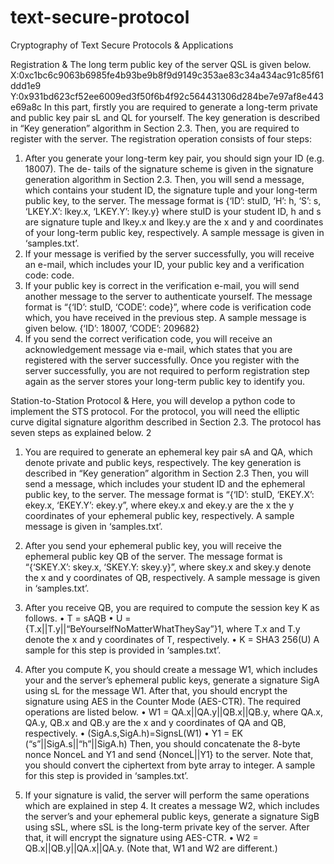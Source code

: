 # text-secure-protocol
Cryptography of Text Secure Protocols &amp; Applications

Registration &amp;
The long term public key of the server QSL is given below. X:0xc1bc6c9063b6985fe4b93be9b8f9d9149c353ae83c34a434ac91c85f61ddd1e9
   Y:0x931bd623cf52ee6009ed3f50f6b4f92c564431306d284be7e97af8e443e69a8c
In this part, firstly you are required to generate a long-term private and public key pair sL and QL for yourself. The key generation is described in “Key generation” algorithm in Section 2.3. Then, you are required to register with the server. The registration operation consists of four steps:
1. After you generate your long-term key pair, you should sign your ID (e.g. 18007). The de- tails of the signature scheme is given in the signature generation algorithm in Section 2.3. Then, you will send a message, which contains your student ID, the signature tuple and your long-term public key, to the server. The message format is
{‘ID’: stuID, ‘H’: h, ‘S’: s, ‘LKEY.X’: lkey.x, ‘LKEY.Y’: lkey.y}
where stuID is your student ID, h and s are signature tuple and lkey.x and lkey.y are the x and y and coordinates of your long-term public key, respectively. A sample message is given in ‘samples.txt’.
2. If your message is verified by the server successfully, you will receive an e-mail, which includes your ID, your public key and a verification code: code.
3. If your public key is correct in the verification e-mail, you will send another message to the server to authenticate yourself. The message format is “{‘ID’: stuID, ‘CODE’: code}”, where code is verification code which, you have received in the previous step. A sample message is given below.
{‘ID’: 18007, ‘CODE’: 209682}
4. If you send the correct verification code, you will receive an acknowledgement message via
e-mail, which states that you are registered with the server successfully.
Once you register with the server successfully, you are not required to perform registration step again as the server stores your long-term public key to identify you.

Station-to-Station Protocol &amp;
Here, you will develop a python code to implement the STS protocol. For the protocol, you will need the elliptic curve digital signature algorithm described in Section 2.3.
The protocol has seven steps as explained below.
2
1. You are required to generate an ephemeral key pair sA and QA, which denote private and public keys, respectively. The key generation is described in “Key generation” algorithm in Section 2.3
Then, you will send a message, which includes your student ID and the ephemeral public key, to the server. The message format is “{‘ID’: stuID, ‘EKEY.X’: ekey.x, ‘EKEY.Y’: ekey.y”, where ekey.x and ekey.y are the x the y coordinates of your ephemeral public key, respectively. A sample message is given in ‘samples.txt’.
2. After you send your ephemeral public key, you will receive the ephemeral public key QB of the server. The message format is “{‘SKEY.X’: skey.x, ‘SKEY.Y: skey.y}”, where skey.x and skey.y denote the x and y coordinates of QB, respectively. A sample message is given in ‘samples.txt’.

3. After you receive QB, you are required to compute the session key K as follows.
• T = sAQB
• U = {T.x||T.y||“BeYourselfNoMatterWhatTheySay”}1, where T.x and T.y denote the x and y coordinates of T, respectively.
• K = SHA3 256(U)
A sample for this step is provided in ‘samples.txt’.

4. After you compute K, you should create a message W1, which includes your and the server’s ephemeral public keys, generate a signature SigA using sL for the message W1. After that, you should encrypt the signature using AES in the Counter Mode (AES-CTR). The required operations are listed below.
• W1 = QA.x||QA.y||QB.x||QB.y, where QA.x, QA.y, QB.x and QB.y are the x and y coordinates of QA and QB, respectively.
• (SigA.s,SigA.h)=SignsL(W1)
• Y1 = EK (“s”||SigA.s||“h”||SigA.h)
Then, you should concatenate the 8-byte nonce NonceL and Y1 and send {NonceL||Y1} to the server. Note that, you should convert the ciphertext from byte array to integer. A sample for this step is provided in ‘samples.txt’.
5. If your signature is valid, the server will perform the same operations which are explained in step 4. It creates a message W2, which includes the server’s and your ephemeral public keys, generate a signature SigB using sSL, where sSL is the long-term private key of the server. After that, it will encrypt the signature using AES-CTR.
• W2 = QB.x||QB.y||QA.x||QA.y. (Note that, W1 and W2 are different.)
